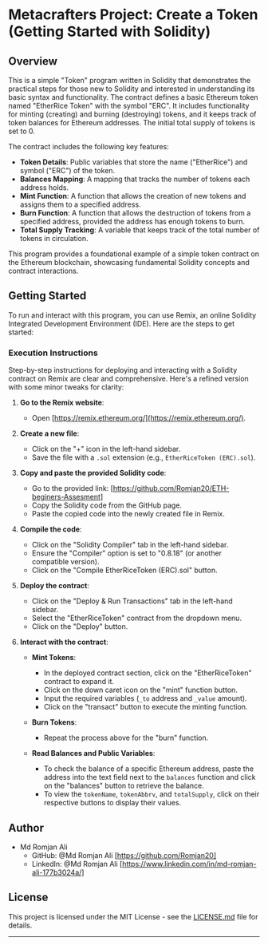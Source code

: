# Metacrafters Project: Create a Token (Getting Started with Solidity)

## Overview

This is a simple "Token" program written in Solidity that demonstrates the practical steps for those new to Solidity and interested in understanding its basic syntax and functionality. The contract defines a basic Ethereum token named "EtherRice Token" with the symbol "ERC". It includes functionality for minting (creating) and burning (destroying) tokens, and it keeps track of token balances for Ethereum addresses. The initial total supply of tokens is set to 0.

The contract includes the following key features:

- **Token Details**: Public variables that store the name ("EtherRice") and symbol ("ERC") of the token.
- **Balances Mapping**: A mapping that tracks the number of tokens each address holds.
- **Mint Function**: A function that allows the creation of new tokens and assigns them to a specified address.
- **Burn Function**: A function that allows the destruction of tokens from a specified address, provided the address has enough tokens to burn.
- **Total Supply Tracking**: A variable that keeps track of the total number of tokens in circulation.

This program provides a foundational example of a simple token contract on the Ethereum blockchain, showcasing fundamental Solidity concepts and contract interactions.

## Getting Started

To run and interact with this program, you can use Remix, an online Solidity Integrated Development Environment (IDE). Here are the steps to get started:

### Execution Instructions
Step-by-step instructions for deploying and interacting with a Solidity contract on Remix are clear and comprehensive. Here's a refined version with some minor tweaks for clarity:

1. **Go to the Remix website**:
   - Open [https://remix.ethereum.org/](https://remix.ethereum.org/).

2. **Create a new file**:
   - Click on the "+" icon in the left-hand sidebar.
   - Save the file with a `.sol` extension (e.g., `EtherRiceToken (ERC).sol`).

3. **Copy and paste the provided Solidity code**:
   - Go to the provided link: [https://github.com/Romjan20/ETH-beginers-Assesment]
   - Copy the Solidity code from the GitHub page.
   - Paste the copied code into the newly created file in Remix.

4. **Compile the code**:
   - Click on the "Solidity Compiler" tab in the left-hand sidebar.
   - Ensure the "Compiler" option is set to "0.8.18" (or another compatible version).
   - Click on the "Compile EtherRiceToken (ERC).sol" button.

5. **Deploy the contract**:
   - Click on the "Deploy & Run Transactions" tab in the left-hand sidebar.
   - Select the "EtherRiceToken" contract from the dropdown menu.
   - Click on the "Deploy" button.

6. **Interact with the contract**:
   - **Mint Tokens**:
     - In the deployed contract section, click on the "EtherRiceToken" contract to expand it.
     - Click on the down caret icon on the "mint" function button.
     - Input the required variables (`_to` address and `_value` amount).
     - Click on the "transact" button to execute the minting function.

   - **Burn Tokens**:
     - Repeat the process above for the "burn" function.

   - **Read Balances and Public Variables**:
     - To check the balance of a specific Ethereum address, paste the address into the text field next to the `balances` function and click on the "balances" button to retrieve the balance.
     - To view the `tokenName`, `tokenAbbrv`, and `totalSupply`, click on their respective buttons to display their values.
   

## Author

- Md Romjan Ali
  - GitHub: @Md Romjan Ali [https://github.com/Romjan20]
  - LinkedIn: @Md Romjan Ali [https://www.linkedin.com/in/md-romjan-ali-177b3024a/]

## License

This project is licensed under the MIT License - see the [LICENSE.md](LICENSE.md) file for details.

---
